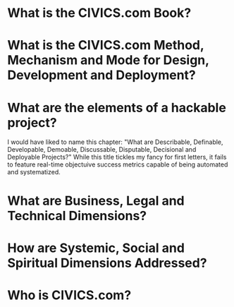 # What is the CIVICS.com Book?

# What is the CIVICS.com Method, Mechanism and Mode for Design, Development and Deployment?

# What are the elements of a hackable project?

I would have liked to name this chapter: "What are Describable, Definable, Developable, Demoable, Discussable, Disputable, Decisional and Deployable Projects?"  While this title tickles my fancy for first letters, it fails to feature real-time objectuive success metrics capable of being automated and systematized.

# What are Business, Legal and Technical Dimensions?

# How are Systemic, Social and Spiritual Dimensions Addressed?

# Who is CIVICS.com?
